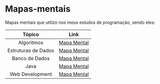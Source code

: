 # Mapas-mentais

Mapas mentais que utilizo nos meus estudos de programação, sendo eles:  
  
Tópico | Link
:--:|:-------:
Algoritmos|[Mapa Mental](https://www.mindmeister.com/pt/1500297355/java-algoritimos) 
Estruturas de Dados|[Mapa Mental](https://www.mindmeister.com/1559430060?t=STVKRN7cCN)
Banco de Dados|[Mapa Mental](https://mm.tt/1516266387?t=AdaPrfK2zM)
Java|[Mapa Mental](https://mm.tt/1541692603?t=aVY71zxfgo)
Web Development|[Mapa Mental](https://mm.tt/1540741875?t=GKMeYmaN11)

